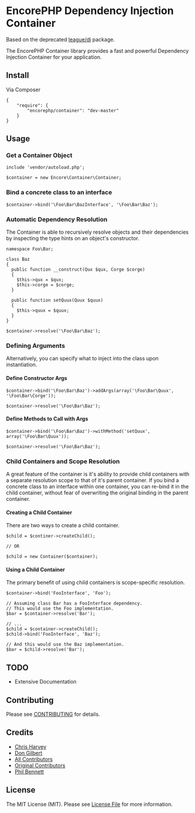 # EncorePHP Dependency Injection Container
Based on the deprecated [league/di](https:/github.com/thephpleague/di) package.

The EncorePHP Container library provides a fast and powerful Dependency Injection Container for your application.

## Install

Via Composer

    {
        "require": {
            "encorephp/container": "dev-master"
        }
    }


## Usage

### Get a Container Object

    include 'vendor/autoload.php';

    $container = new Encore\Container\Container;

### Bind a concrete class to an interface

    $container->bind('\Foo\Bar\BazInterface', '\Foo\Bar\Baz');

### Automatic Dependency Resolution

The Container is able to recursively resolve objects and their dependencies by inspecting the type hints on an object's constructor.

    namespace Foo\Bar;

    class Baz
    {
      public function __construct(Qux $qux, Corge $corge)
      {
        $this->qux = $qux;
        $this->corge = $corge;
      }

      public function setQuux(Quux $quux)
      {
        $this->quux = $quux;
      }
    }

    $container->resolve('\Foo\Bar\Baz');

### Defining Arguments

Alternatively, you can specify what to inject into the class upon instantiation.

#### Define Constructor Args

    $container->bind('\Foo\Bar\Baz')->addArgs(array('\Foo\Bar\Quux', '\Foo\Bar\Corge'));

    $container->resolve('\Foo\Bar\Baz');

#### Define Methods to Call with Args

    $container->bind('\Foo\Bar\Baz')->withMethod('setQuux', array('\Foo\Bar\Quux'));

    $container->resolve('\Foo\Bar\Baz');

### Child Containers and Scope Resolution

A great feature of the container is it's ability to provide child containers with a separate resolution scope to that of it's parent container. If you bind a concrete class to an interface within one container, you can re-bind it in the child container, without fear of overwriting the original binding in the parent container.

#### Creating a Child Container

There are two ways to create a child container.

    $child = $continer->createChild();

    // OR

    $child = new Container($container);

#### Using a Child Container

The primary benefit of using child containers is scope-specific resolution.

    $container->bind('FooInterface', 'Foo');

    // Assuming class Bar has a FooInterface dependency.
    // This would use the Foo implementation.
    $bar = $container->resolve('Bar');

    // ...
    $child = $container->createChild();
    $child->bind('FooInterface', 'Baz');

    // And this would use the Baz implementation.
    $bar = $child->resolve('Bar');


## TODO

- Extensive Documentation


## Contributing

Please see [CONTRIBUTING](https://github.com/encorephp/container/blob/master/CONTRIBUTING.md) for details.


## Credits

- [Chris Harvey](https://github.com/chrisnharvey)
- [Don Gilbert](https://github.com/dongilbert)
- [All Contributors](https://github.com/encorephp/container/contributors)
- [Original Contributors](https://github.com/thephpleague/di/contributors)
- [Phil Bennett](https://twitter.com/philipobenito)


## License

The MIT License (MIT). Please see [License File](https://github.com/encorephp/container/blob/master/LICENSE) for more information.
